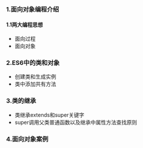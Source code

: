 ### 1.面向对象编程介绍

#### 1.1两大编程思想

- 面向过程
- 面向对象











### 2.ES6中的类和对象

- 创建类和生成实例
- 类中添加共有方法











### 3.类的继承

- 类继承extends和super关键字
- super调用父类普通函数以及继承中属性方法查找原则











### 4.面向对象案例









